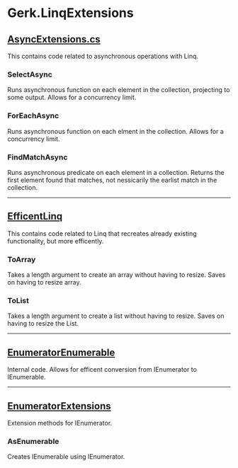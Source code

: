 # Gerk.LinqExtensions

## [AsyncExtensions.cs](https://github.com/theGerk/LinqExtensions/blob/master/Gerk.LinqExtensions/AsyncExtensions.cs)
This contains code related to asynchronous operations with Linq.

### SelectAsync
Runs asynchronous function on each element in the collection, projecting to some output. Allows for a concurrency limit.

### ForEachAsync
Runs asynchronous function on each elment in the collection. Allows for a concurrency limit.

### FindMatchAsync
Runs asynchronous predicate on each element in a collection. Returns the first element found that matches, not nessicarily the earlist match in the collection.

---

## [EfficentLinq](https://github.com/theGerk/LinqExtensions/blob/master/Gerk.LinqExtensions/EfficentLinq.cs)
This contains code related to Linq that recreates already existing functionality, but more efficently.

### ToArray
Takes a length argument to create an array without having to resize. Saves on having to resize array.

### ToList
Takes a length argument to create a list without having to resize. Saves on having to resize the List.

---

## [EnumeratorEnumerable](https://github.com/theGerk/LinqExtensions/blob/master/Gerk.LinqExtensions/EnumeratorEnumerable.cs)
Internal code. Allows for efficent conversion from IEnumerator to IEnumerable.

---

## [EnumeratorExtensions](https://github.com/theGerk/LinqExtensions/blob/master/Gerk.LinqExtensions/EnumeratorExtensions.cs)
Extension methods for IEnumerator.

### AsEnumerable
Creates IEnumerable using IEnumerator.
